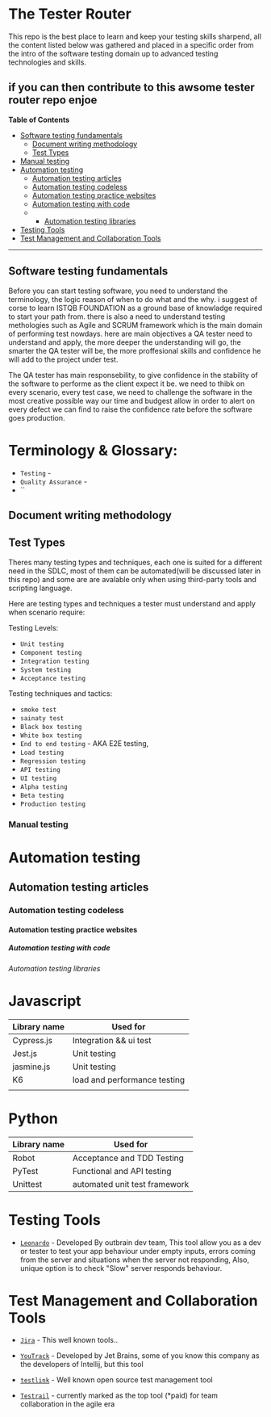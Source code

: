 # The Tester Router
This repo is the best place to learn and keep your testing skills sharpend,
all the content listed below was gathered and placed in a specific order from the intro of the software testing domain up to advanced testing technologies and skills.

if you can then contribute to this awsome tester router repo
enjoe
------------

**Table of Contents**

- [Software testing fundamentals](#Software-testing-fundamentals)
  - [Document writing methodology](#Document-writing-methodology)
  - [Test Types](#Test-Types)
- [Manual testing](#Manual-testing)
- [Automation testing](#Automation-testing)
  - [Automation testing articles](#Automation-testing-articles) 
  - [Automation testing codeless](#Automation-testing-codeless)
  - [Automation testing practice websites](#Automation-testing-practice-websites)
  - [Automation testing with code](#Automation-testing-with-code)
  - - [Automation testing libraries](#Automation-testing-libraries)
- [Testing Tools](#Testing-Tools)
- [Test Management and Collaboration Tools](#Test-Management-and-Collaboration-Tools)
------------

## Software testing fundamentals
Before you can start testing software, you need to understand the terminology, the logic reason of when to do what and the why.
i suggest of corse to learn ISTQB FOUNDATION as a ground base of knowladge required to start your path from.
there is also a need to understand testing methologies such as Agile and SCRUM framework which is the main domain of performing test nowdays.
here are main objectives a QA tester need to understand and apply, the more deeper the understanding will go, the smarter the QA tester will be, the more proffesional skills and confidence he will add to the project under test.

The QA tester has main responsebility, to give confidence in the stability of the software to performe as the client expect it be.
we need to thibk on every scenario, every test case, we need to challenge the software in the most creative possible way our time and budgest allow in order to alert on every defect we can find to raise the confidence rate before the software goes production.

# Terminology & Glossary:

* `Testing` -
* `Quality Assurance` - 
* ``

## Document writing methodology

## Test Types
Theres many testing types and techniques, each one is suited for a different need in the SDLC, most of them can be automated(will be discussed later in this repo) and some are are avalable only when using third-party tools and scripting language.

Here are testing types and techniques a tester must understand and apply when scenario require:

Testing Levels:
* `Unit testing`
* `Component testing`
* `Integration testing`
* `System testing`
* `Acceptance testing`

Testing techniques and tactics:
* `smoke test`
* `sainaty test`
* `Black box testing`
* `White box testing`
* `End to end testing` - AKA E2E testing,
* `Load testing`
* `Regression testing`
* `API testing`
* `UI testing`
* `Alpha testing`
* `Beta testing`
* `Production testing`


### Manual testing 

# Automation testing

## Automation testing articles

### Automation testing codeless

#### Automation testing practice websites

##### Automation testing with code


###### Automation testing libraries

# Javascript
| Library name  | Used for      |
| ------------- | ------------- |
| Cypress.js    | Integration && ui test  |
| Jest.js  | Unit testing|
  |jasmine.js|Unit testing|
  |K6|load and performance testing|
  |||
  
  # Python
| Library name  | Used for      |
| ------------- | ------------- |
| Robot   | Acceptance and TDD Testing  |
| PyTest  | Functional and API testing  |
|Unittest |automated unit test framework|

# Testing Tools
* [`Leonardo`](https://github.com/outbrain/Leonardo) - Developed By outbrain dev team, This tool allow you as a dev or tester to test your app behaviour under empty inputs, errors coming from the server and situations when the server not responding, Also, unique option is to check "Slow" server responds behaviour.



# Test Management and Collaboration Tools

  * [`Jira`](https://www.atlassian.com/software/jira) - This well known tools.. 
  
  * [`YouTrack`](https://www.jetbrains.com/youtrack/) - Developed by Jet Brains, some of you know this company as the developers of Intellij, but this tool
  
  * [`testlink`](https://testlink.org/) - Well known open source test management tool
  
  * [`Testrail`](https://www.gurock.com/testrail/) - currently marked as the top tool (*paid) for team collaboration in the agile era












